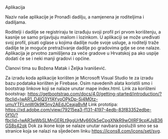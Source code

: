 Aplikacija

Naziv naše aplikacije je Pronađi dadilju, a namjenena je roditeljima i dadiljama.

Roditelji i dadilje se registriraju te izrađuju svoji profil pri prvom korištenju, a kasnije se samo prijavljuju mailom i lozinkom. U aplikaciji se može uređivati svoj profil, pisati oglase u kojima dadilje nude svoje usluge, a roditelji traže dadilje te je moguće pretraživanje dadilje po gradovima gdje se one nalaze. Aplikacija je prvotno zamišljena za veće gradove u Hrvatskoj pa ako uspije dodati će se i neki manji gradovi i općine.

Članovi tima su Božena Matak i Željka Ivanišević.

Za izradu koda aplikacije korišten je Microsoft Visual Studio te za izradu bazu podataka korišten je Firebase. Osim navedenih alata koristili smo i bootstrap linkove koji se nalaze unutar mape index.html.
Link za korišteni bootstrap: https://getbootstrap.com/docs/4.0/getting-started/introduction/?fbclid=IwAR1_D4lQ3YfAYvoOPkDp-Sj4M0tz-umuYTFLnnW0k9K5ny2AEdJCeajaBvM
Link prototipa: https://xd.adobe.com/view/79215ea3-f131-4197-4edb-83f83352edbe-0f10/?fbclid=IwAR3eWbSLMnGERLt9ggUrMy660k5eCpgXNkR9wOllRF9cpKJsB36GS8s42qk
Dok za ikone koje se nalaze unutar navbara poslužili smo se sa stranice koja se nalazi na sljedećem linku https://icons8.com/icons/set/svg.

